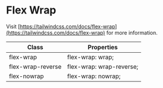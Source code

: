 # Flex Wrap

Visit [https://tailwindcss.com/docs/flex-wrap](https://tailwindcss.com/docs/flex-wrap) for more information.

<table class="w-full text-left border-collapse"><thead><tr><th class="z-20 sticky top-0 text-4 font-semibold text-gray-600 bg-white p-0"><div class="pb-2 pr-2 border-b border-gray-200">Class</div></th><th class="z-20 sticky top-0 text-4 font-semibold text-gray-600 bg-white p-0"><div class="pb-2 pl-2 border-b border-gray-200">Properties</div></th></tr></thead><tbody class="align-baseline"><tr><td class="py-2 pr-2 font-mono caption1 text-violet-600 whitespace-nowrap">flex-wrap</td><td class="py-2 pl-2 font-mono caption1 text-light-blue-600 whitespace-pre">flex-wrap: wrap;</td></tr><tr><td class="py-2 pr-2 font-mono caption1 text-violet-600 whitespace-nowrap border-t border-gray-200">flex-wrap-reverse</td><td class="py-2 pl-2 font-mono caption1 text-light-blue-600 whitespace-pre border-t border-gray-200">flex-wrap: wrap-reverse;</td></tr><tr><td class="py-2 pr-2 font-mono caption1 text-violet-600 whitespace-nowrap border-t border-gray-200">flex-nowrap</td><td class="py-2 pl-2 font-mono caption1 text-light-blue-600 whitespace-pre border-t border-gray-200">flex-wrap: nowrap;</td></tr></tbody></table>
